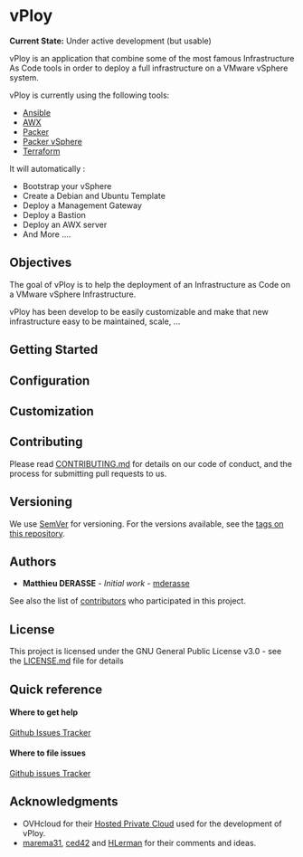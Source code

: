 # vPloy

**Current State:** Under active development (but usable)

vPloy is an application that combine some of the most famous Infrastructure As Code tools in order to deploy a full infrastructure on a VMware vSphere system.

vPloy is currently using the following tools:
 - [Ansible](https://www.ansible.com/)
 - [AWX](https://github.com/ansible/awx)
 - [Packer](https://www.packer.io/)
 - [Packer vSphere](https://github.com/jetbrains-infra/packer-builder-vsphere)
 - [Terraform](https://www.terraform.io/)

It will automatically :
 - Bootstrap your vSphere
 - Create a Debian and Ubuntu Template
 - Deploy a Management Gateway
 - Deploy a Bastion
 - Deploy an AWX server
 - And More ....

## Objectives
The goal of vPloy is to help the deployment of an Infrastructure as Code on a VMware vSphere Infrastructure.

vPloy has been develop to be easily customizable and make that new infrastructure easy to be maintained, scale, ...

## Getting Started

## Configuration

## Customization

## Contributing

Please read [CONTRIBUTING.md](CONTRIBUTING.md) for details on our code of conduct, and the process for submitting pull requests to us.

## Versioning

We use [SemVer](http://semver.org/) for versioning. For the versions available, see the [tags on this repository](https://github.com/mderasse/vploy/tags). 

## Authors

* **Matthieu DERASSE** - *Initial work* - [mderasse](https://github.com/mderasse)

See also the list of [contributors](https://github.com/mderasse/vploy/contributors) who participated in this project.

## License

This project is licensed under the GNU General Public License v3.0 - see the [LICENSE.md](LICENSE.md) file for details

## Quick reference

#### Where to get help

[Github Issues Tracker](https://github.com/mderasse/vploy/issues)

#### Where to file issues

[Github issues Tracker](https://github.com/mderasse/vploy/issues)

## Acknowledgments

* OVHcloud for their [Hosted Private Cloud](https://www.ovh.com/fr/private-cloud/) used for the development of vPloy.
* [marema31](https://github.com/marema31), [ced42](https://github.com/ced42) and [HLerman](https://github.com/HLerman) for their comments and ideas.
